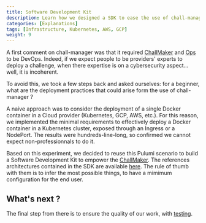 ```yaml
---
title: Software Development Kit
description: Learn how we designed a SDK to ease the use of chall-manager for non-DevOps people.
categories: [Explanations]
tags: [Infrastructure, Kubernetes, AWS, GCP]
weight: 9
---
```


A first comment on chall-manager was that it required [ChallMaker](/docs/chall-manager/glossary#challmaker) and [Ops](/docs/chall-manager/glossary#) to be DevOps. Indeed, if we expect people to be providers' experts to deploy a challenge, when there expertise is on a cybersecurity aspect... well, it is incoherent.

To avoid this, we took a few steps back and asked ourselves: for a beginner, what are the deployment practices that could arise form the use of chall-manager ?

A naive approach was to consider the deployment of a single Docker container in a Cloud provider (Kubernetes, GCP, AWS, etc.).
For this reason, we implemented the minimal requirements to effectively deploy a Docker container in a Kubernetes cluster, exposed through an Ingress or a NodePort. The results were hundreds-line-long, so confirmed we cannot expect non-professionnals to do it.

Based on this experiment, we decided to reuse this Pulumi scenario to build a Software Development Kit to empower the [ChallMaker](/docs/chall-manager/glossary#challmaker). The references architectures contained in the SDK are available [here](/docs/chall-manager/challmaker-guides/software-development-kit).
The rule of thumb with them is to infer the most possible things, to have a mimimum configuration for the end user.

## What's next ?

The final step from there is to ensure the quality of our work, with [testing](/docs/chall-manager/design/testing).
